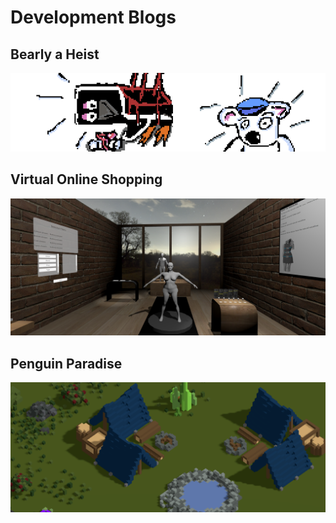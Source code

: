 # Development Blogs

<!---
## On Track to Party
[![OnTrackToParty](trackTitle.png)](trackBlog.html)
-->

<!---
## Toad Towers
[![ToadTowers](TTTitle.png)](ttBlog.html)
-->

## Bearly a Heist
[![Bearly A Heist](intro2.png)](basBlog.html)


## Virtual Online Shopping
[![Virtual Online Shopping](vosBanner.PNG)](vosBlog.html)


## Penguin Paradise
[![Penguin Paradise](penguinBlog.png)](ppBlog.html)

